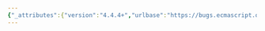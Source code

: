 ```yaml
---
{"_attributes":{"version":"4.4.4+","urlbase":"https://bugs.ecmascript.org/","maintainer":"dherman@mozilla.com"},"bug":{"bug_id":1295,"creation_ts":"2013-03-12 16:28:00 -0700","short_desc":"15.10.6.12: mis-formatted alg step","delta_ts":"2013-11-08 13:09:28 -0800","product":"Draft for 6th Edition","component":"editorial issue","version":"Rev 14: March 8, 2013 Draft","rep_platform":"All","op_sys":"All","bug_status":"RESOLVED","resolution":"FIXED","priority":"Normal","bug_severity":"normal","everconfirmed":true,"reporter":{"uid":"jmdyck","name":"Michael Dyck"},"assigned_to":{"uid":"allen","name":"Allen Wirfs-Brock"},"long_desc":[{"commentid":3436,"comment_count":0,"who":{"uid":"jmdyck","name":"Michael Dyck"},"bug_when":"2013-03-12 16:28:06 -0700","thetext":"In 15.10.6.12 \"RegExp.prototype.replace (S, replaceValue)\",\nstep 9.a is messed up.\n\nIt looks like:\n    Let newstring denote the result of converting ...\n    the original input String by replacing each ...\n    elements in newstring ...\n        a. Table 33. These # replacements ...\n           the new replacement text ...\n           ...\n\nbut should be:\n        a. Let newstring denote the result of converting ...\n           the original input String by replacing each ...\n           elements in newstring ...\n           Table 33. These # replacements ...\n           the new replacement text ...\n           ...\n\n(This is similar to Bug 1292.)"},{"commentid":4362,"comment_count":1,"who":{"uid":"allen","name":"Allen Wirfs-Brock"},"bug_when":"2013-07-09 17:12:29 -0700","thetext":"fixed in rev16 editor's draft"},{"commentid":4488,"comment_count":2,"who":{"uid":"allen","name":"Allen Wirfs-Brock"},"bug_when":"2013-07-15 17:04:12 -0700","thetext":"fixed in rev16 draft.  July 15, 2013"},{"commentid":4558,"comment_count":3,"who":{"uid":"jmdyck","name":"Michael Dyck"},"bug_when":"2013-07-18 17:44:10 -0700","thetext":"Nope, hasn't been fixed (in the PDF, anyhow).\n\n(Section number is now 15.10.5.12, btw.)"},{"commentid":6343,"comment_count":4,"who":{"uid":"allen","name":"Allen Wirfs-Brock"},"bug_when":"2013-11-01 20:08:37 -0700","thetext":"fixed in rev21 editor's draft"},{"commentid":6583,"comment_count":5,"who":{"uid":"allen","name":"Allen Wirfs-Brock"},"bug_when":"2013-11-08 13:09:28 -0800","thetext":"fixed in rev21 draft"}]}}
---
```

